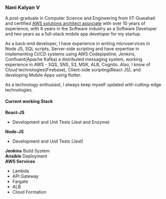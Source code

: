 ### Nani Kalyan V
A post-graduate in Computer Science and Engineering from IIT-Guwahati and certified [AWS solutions architect associate](https://vnkcertifications.s3.ap-south-1.amazonaws.com/AWS+Certified+Solutions+Architect+-+Associate+certificate.pdf) with over 10 years of experience, with 8 years in the Software industry as a Software Developer and two years as a full-stack mobile app developer for my startup.  

As a back-end developer, I have experience in writing microservices in Node JS, SQL scripts, Server-side scripting and have expertise in implementing CI/CD systems using AWS Codepipeline, Jenkins, Confluent(Apache Kafka) a distributed messaging system, working experience in AWS - SQS, SNS, S3, MSK, ALB, Cognito. Also, I know of Cloud technologies(Firebase), Client-side scripting(React JS), and developing Mobile Apps using flutter.

As a technology enthusiast, I always keep myself updated with cutting-edge technologies.



#### Current working Stack  
**React-JS**  
- Development and Unit Tests (Jest and Enzyme)   

**Node-JS**
- Development and Unit Tests (Jest)  

**Jenkins** Build System  
**Ansible** Deployment  
**AWS Services** 
- Lambda
- API Gateway
- Fargate
- ALB
- Cloud Formation